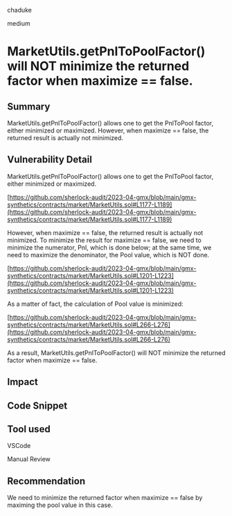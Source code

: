 chaduke

medium

# MarketUtils.getPnlToPoolFactor() will NOT minimize the returned factor when maximize == false.

## Summary
MarketUtils.getPnlToPoolFactor() allows one to get the PnlToPool factor, either minimized or maximized. However, when maximize == false, the returned result is actually not minimized. 

## Vulnerability Detail
MarketUtils.getPnlToPoolFactor() allows one to get the PnlToPool factor, either minimized or maximized.

[https://github.com/sherlock-audit/2023-04-gmx/blob/main/gmx-synthetics/contracts/market/MarketUtils.sol#L1177-L1189](https://github.com/sherlock-audit/2023-04-gmx/blob/main/gmx-synthetics/contracts/market/MarketUtils.sol#L1177-L1189)

However, when maximize == false, the returned result is actually not minimized. To minimize the result for maximize == false, we need to minimize the numerator, Pnl, which is done below; at the same time, we need to maximize the denominator, the Pool value, which is NOT done.

[https://github.com/sherlock-audit/2023-04-gmx/blob/main/gmx-synthetics/contracts/market/MarketUtils.sol#L1201-L1223](https://github.com/sherlock-audit/2023-04-gmx/blob/main/gmx-synthetics/contracts/market/MarketUtils.sol#L1201-L1223)

As a matter of fact, the calculation of Pool value is minimized:

[https://github.com/sherlock-audit/2023-04-gmx/blob/main/gmx-synthetics/contracts/market/MarketUtils.sol#L266-L276](https://github.com/sherlock-audit/2023-04-gmx/blob/main/gmx-synthetics/contracts/market/MarketUtils.sol#L266-L276)

As a result, MarketUtils.getPnlToPoolFactor() will NOT minimize the returned factor when maximize == false.

## Impact

## Code Snippet

## Tool used
VSCode

Manual Review

## Recommendation
We need to minimize the returned factor when maximize == false by maximing the pool value in this case. 
